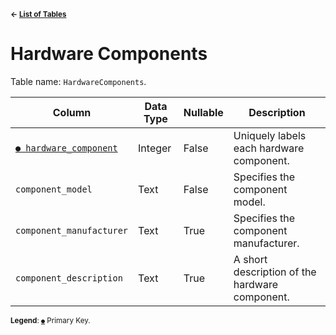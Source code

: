 <sup>**← [List of Tables](../README.md/#metadatabase-schema)**</sup>

# Hardware Components

Table name: `HardwareComponents`.

| Column                                                   | Data Type | Nullable | Description                                    |
| -------------------------------------------------------- | --------- | -------- | ---------------------------------------------- |
| [`● hardware_component`](hardware_components.md)         | Integer   | False    | Uniquely labels each hardware component.       |
| `component_model`                                        | Text      | False    | Specifies the component model.                 |
| `component_manufacturer`                                 | Text      | True     | Specifies the component manufacturer.          |
| `component_description`                                  | Text      | True     | A short description of the hardware component. |

<sup>**Legend**: [`●`](hardware_components.md) Primary Key.</sup>
